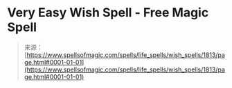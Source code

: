 <!--yml

category: 未分类

date: 2024-06-12 18:35:10

-->

# Very Easy Wish Spell - Free Magic Spell

> 来源：[https://www.spellsofmagic.com/spells/life_spells/wish_spells/1813/page.html#0001-01-01](https://www.spellsofmagic.com/spells/life_spells/wish_spells/1813/page.html#0001-01-01)
